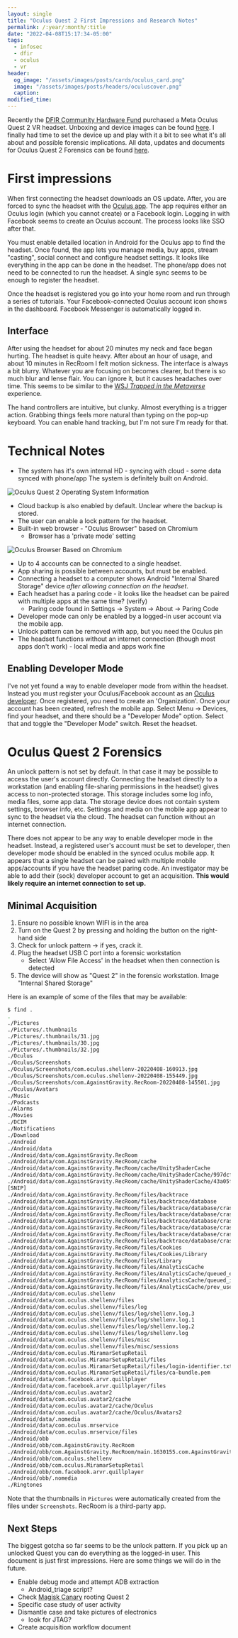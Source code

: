 ```yaml
---
layout: single
title: "Oculus Quest 2 First Impressions and Research Notes"
permalink: /:year/:month/:title
date: "2022-04-08T15:17:34-05:00"
tags:
  - infosec
  - dfir
  - oculus
  - vr
header:
  og_image: "/assets/images/posts/cards/oculus_card.png"
  image: "/assets/images/posts/headers/oculuscover.png"
  caption:
modified_time:
---
```

 
Recently the [DFIR Community Hardware Fund](https://github.com/DFIRScience/DFIRCommunityHardwareFund) purchased a Meta Oculus Quest 2 VR headset. Unboxing and device images can be found [here](https://github.com/DFIRScience/DFIRCommunityHardwareFund/tree/main/MetaQuest2/images/unboxing). I finally had time to set the device up and play with it a bit to see what it's all about and possible forensic implications. All data, updates and documents for Oculus Quest 2 Forensics can be found [here](https://github.com/dfirscience/DFIRCommunityHardwareFund/tree/main/MetaQuest2).

# First impressions

When first connecting the headset downloads an OS update. After, you are forced to sync the headset with the [Oculus app](https://play.google.com/store/apps/details?id=com.oculus.twilight). The app requires either an Oculus login (which you cannot create) or a Facebook login. Logging in with Facebook seems to create an Oculus account. The process looks like SSO after that.

You must enable detailed location in Android for the Oculus app to find the headset. Once found, the app lets you manage media, buy apps, stream "casting", social connect and configure headset settings. It looks like everything in the app can be done in the headset. The phone/app does not need to be connected to run the headset. A single sync seems to be enough to register the headset.

Once the headset is registered you go into your home room and run through a series of tutorials. Your Facebook-connected Oculus account icon shows in the dashboard. Facebook Messenger is automatically logged in.

## Interface

After using the headset for about 20 minutes my neck and face began hurting. The headset is quite heavy. After about an hour of usage, and about 10 minutes in RecRoom I felt motion sickness. The interface is always a bit blurry. Whatever you are focusing on becomes clearer, but there is so much blur and lense flair. You can ignore it, but it causes headaches over time. This seems to be similar to the [WSJ *Trapped in the Metaverse*](https://www.wsj.com/video/series/joanna-stern-personal-technology/trapped-in-the-metaverse-heres-what-24-hours-feels-like/820EA261-05CD-44E9-871C-8CFB8E65DBBF) experience.

The hand controllers are intuitive, but clunky. Almost everything is a trigger action. Grabbing things feels more natural than typing on the pop-up keyboard. You can enable hand tracking, but I'm not sure I'm ready for that.

# Technical Notes

* The system has it's own internal HD - syncing with cloud - some data synced with phone/app
The system is definitely built on Android.

![Oculus Quest 2 Operating System Information](/assets/images/posts/20220408-oculus-system.jpg)

* Cloud backup is also enabled by default. Unclear where the backup is stored.
* The user can enable a lock pattern for the headset.
* Built-in web browser - "Oculus Browser" based on Chromium
  * Browser has a 'private mode' setting

![Oculus Browser Based on Chromium](/assets/images/posts/20220408-oculus-browser.jpg)

* Up to 4 accounts can be connected to a single headset.
* App sharing is possible between accounts, but must be enabled.
* Connecting a headset to a computer shows Android "Internal Shared Storage" device *after allowing connection on the headset*.
* Each headset has a paring code - it looks like the headset can be paired with multiple apps at the same time? (verify)
  * Paring code found in Settings -> System -> About -> Paring Code
* Developer mode can only be enabled by a logged-in user account via the mobile app.
* Unlock pattern can be removed with app, but you need the Oculus pin
* The headset functions without an internet connection (though most apps don't work) - local media and apps work fine

## Enabling Developer Mode

I've not yet found a way to enable developer mode from within the headset. Instead you must register your Oculus/Facebook account as an [Oculus developer](https://developer.oculus.com/manage/verify/). Once registered, you need to create an 'Organization'. Once your account has been created, refresh the mobile app. Select Menu -> Devices, find your headset, and there should be a "Developer Mode" option. Select that and toggle the "Developer Mode" switch. Reset the headset.

# Oculus Quest 2 Forensics

An unlock pattern is not set by default. In that case it may be possible to access the user's account directly. Connecting the headset directly to a workstation (and enabling file-sharing permissions in the headset) gives access to non-protected storage. This storage includes some log info, media files, some app data. The storage device does not contain system settings, browser info, etc. Settings and media on the mobile app appear to sync to the headset via the cloud. The headset can function without an internet connection.

There does not appear to be any way to enable developer mode in the headset. Instead, a registered user's account must be set to developer, then developer mode should be enabled in the synced oculus mobile app. It appears that a single headset can be paired with multiple mobile apps/accounts if you have the headset paring code. An investigator may be able to add their (sock) developer account to get an acquisition. **This would likely require an internet connection to set up.**

## Minimal Acquisition

1. Ensure no possible known WIFI is in the area
2. Turn on the Quest 2 by pressing and holding the button on the right-hand side
3. Check for unlock pattern -> if yes, crack it.
4. Plug the headset USB C port into a forensic workstation
   * Select 'Allow File Access' in the headset when then connection is detected
5. The device will show as "Quest 2" in the forensic workstation. Image "Internal Shared Storage"

Here is an example of some of the files that may be available:

```bash
$ find .
.
./Pictures
./Pictures/.thumbnails
./Pictures/.thumbnails/31.jpg
./Pictures/.thumbnails/30.jpg
./Pictures/.thumbnails/32.jpg
./Oculus
./Oculus/Screenshots
./Oculus/Screenshots/com.oculus.shellenv-20220408-160913.jpg
./Oculus/Screenshots/com.oculus.shellenv-20220408-155449.jpg
./Oculus/Screenshots/com.AgainstGravity.RecRoom-20220408-145501.jpg
./Oculus/Avatars
./Music
./Podcasts
./Alarms
./Movies
./DCIM
./Notifications
./Download
./Android
./Android/data
./Android/data/com.AgainstGravity.RecRoom
./Android/data/com.AgainstGravity.RecRoom/cache
./Android/data/com.AgainstGravity.RecRoom/cache/UnityShaderCache
./Android/data/com.AgainstGravity.RecRoom/cache/UnityShaderCache/997dcf3d5d38aa491d0065c37daab1d6
./Android/data/com.AgainstGravity.RecRoom/cache/UnityShaderCache/43a05ff834d9153fed8ca10759074702
[SNIP]
./Android/data/com.AgainstGravity.RecRoom/files/backtrace
./Android/data/com.AgainstGravity.RecRoom/files/backtrace/database
./Android/data/com.AgainstGravity.RecRoom/files/backtrace/database/crashpad
./Android/data/com.AgainstGravity.RecRoom/files/backtrace/database/crashpad/new
./Android/data/com.AgainstGravity.RecRoom/files/backtrace/database/crashpad/attachments
./Android/data/com.AgainstGravity.RecRoom/files/backtrace/database/crashpad/settings.dat
./Android/data/com.AgainstGravity.RecRoom/files/backtrace/database/crashpad/pending
./Android/data/com.AgainstGravity.RecRoom/files/backtrace/database/crashpad/completed
./Android/data/com.AgainstGravity.RecRoom/files/Cookies
./Android/data/com.AgainstGravity.RecRoom/files/Cookies/Library
./Android/data/com.AgainstGravity.RecRoom/files/Library
./Android/data/com.AgainstGravity.RecRoom/files/AnalyticsCache
./Android/data/com.AgainstGravity.RecRoom/files/AnalyticsCache/queued_events_
./Android/data/com.AgainstGravity.RecRoom/files/AnalyticsCache/queued_identify_
./Android/data/com.AgainstGravity.RecRoom/files/AnalyticsCache/prev_user_props_
./Android/data/com.oculus.shellenv
./Android/data/com.oculus.shellenv/files
./Android/data/com.oculus.shellenv/files/log
./Android/data/com.oculus.shellenv/files/log/shellenv.log.3
./Android/data/com.oculus.shellenv/files/log/shellenv.log.1
./Android/data/com.oculus.shellenv/files/log/shellenv.log.2
./Android/data/com.oculus.shellenv/files/log/shellenv.log
./Android/data/com.oculus.shellenv/files/misc
./Android/data/com.oculus.shellenv/files/misc/sessions
./Android/data/com.oculus.MiramarSetupRetail
./Android/data/com.oculus.MiramarSetupRetail/files
./Android/data/com.oculus.MiramarSetupRetail/files/login-identifier.txt
./Android/data/com.oculus.MiramarSetupRetail/files/ca-bundle.pem
./Android/data/com.facebook.arvr.quillplayer
./Android/data/com.facebook.arvr.quillplayer/files
./Android/data/com.oculus.avatar2
./Android/data/com.oculus.avatar2/cache
./Android/data/com.oculus.avatar2/cache/Oculus
./Android/data/com.oculus.avatar2/cache/Oculus/Avatars2
./Android/data/.nomedia
./Android/data/com.oculus.mrservice
./Android/data/com.oculus.mrservice/files
./Android/obb
./Android/obb/com.AgainstGravity.RecRoom
./Android/obb/com.AgainstGravity.RecRoom/main.1630155.com.AgainstGravity.RecRoom.obb
./Android/obb/com.oculus.shellenv
./Android/obb/com.oculus.MiramarSetupRetail
./Android/obb/com.facebook.arvr.quillplayer
./Android/obb/.nomedia
./Ringtones
```

Note that the thumbnails in ``Pictures`` were automatically created from the files under ``Screenshots``. RecRoom is a third-party app.

## Next Steps

The biggest gotcha so far seems to be the unlock pattern. If you pick up an unlocked Quest you can do everything as the logged-in user. This document is just first impressions. Here are some things we will do in the future.

* Enable debug mode and attempt ADB extraction
  * Android_triage script?
* Check [Magisk Canary](https://github.com/topjohnwu/Magisk) rooting Quest 2
* Specific case study of user activity
* Dismantle case and take pictures of electronics
  * look for JTAG?
* Create acquisition workflow document